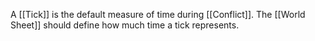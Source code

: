 A [[Tick]] is the default measure of time during [[Conflict]]. The [[World Sheet]] should define how much time a tick represents.